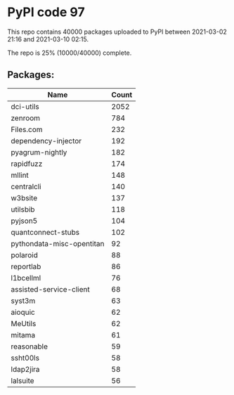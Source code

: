# PyPI code 97

This repo contains 40000 packages uploaded to PyPI between 
2021-03-02 21:16 and 2021-03-10 02:15.

The repo is 25% (10000/40000) complete.

## Packages:

| Name  | Count |
| ----- | ----- |
| dci-utils | 2052 |
| zenroom | 784 |
| Files.com | 232 |
| dependency-injector | 192 |
| pyagrum-nightly | 182 |
| rapidfuzz | 174 |
| mllint | 148 |
| centralcli | 140 |
| w3bsite | 137 |
| utilsbib | 118 |
| pyjson5 | 104 |
| quantconnect-stubs | 102 |
| pythondata-misc-opentitan | 92 |
| polaroid | 88 |
| reportlab | 86 |
| l1bcellml | 76 |
| assisted-service-client | 68 |
| syst3m | 63 |
| aioquic | 62 |
| MeUtils | 62 |
| mitama | 61 |
| reasonable | 59 |
| ssht00ls | 58 |
| ldap2jira | 58 |
| lalsuite | 56 |


